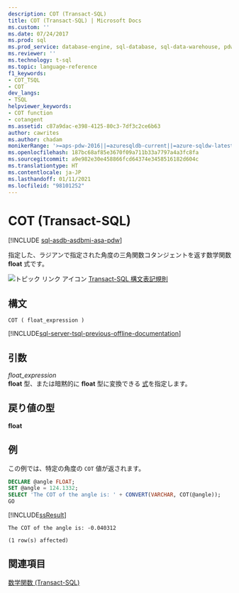 ```yaml
---
description: COT (Transact-SQL)
title: COT (Transact-SQL) | Microsoft Docs
ms.custom: ''
ms.date: 07/24/2017
ms.prod: sql
ms.prod_service: database-engine, sql-database, sql-data-warehouse, pdw
ms.reviewer: ''
ms.technology: t-sql
ms.topic: language-reference
f1_keywords:
- COT_TSQL
- COT
dev_langs:
- TSQL
helpviewer_keywords:
- COT function
- cotangent
ms.assetid: c87a9dac-e398-4125-80c3-7df3c2ce6b63
author: cawrites
ms.author: chadam
monikerRange: '>=aps-pdw-2016||=azuresqldb-current||=azure-sqldw-latest||>=sql-server-2016||>=sql-server-linux-2017||=azuresqldb-mi-current'
ms.openlocfilehash: 187bc68af85e3670f09a711b33a7797a4a3fc8fa
ms.sourcegitcommit: a9e982e30e458866fcd64374e3458516182d604c
ms.translationtype: HT
ms.contentlocale: ja-JP
ms.lasthandoff: 01/11/2021
ms.locfileid: "98101252"
---
```

# <a name="cot-transact-sql"></a>COT (Transact-SQL)
[!INCLUDE [sql-asdb-asdbmi-asa-pdw](../../includes/applies-to-version/sql-asdb-asdbmi-asa-pdw.md)]

指定した、ラジアンで指定された角度の三角関数コタンジェントを返す数学関数 **float** 式です。
  
![トピック リンク アイコン](../../database-engine/configure-windows/media/topic-link.gif "トピック リンク アイコン") [Transact-SQL 構文表記規則](../../t-sql/language-elements/transact-sql-syntax-conventions-transact-sql.md)
  
## <a name="syntax"></a>構文  
  
```syntaxsql
COT ( float_expression )  
```  
  
[!INCLUDE[sql-server-tsql-previous-offline-documentation](../../includes/sql-server-tsql-previous-offline-documentation.md)]

## <a name="arguments"></a>引数
*float_expression*  
**float** 型、または暗黙的に **float** 型に変換できる [式](../../t-sql/language-elements/expressions-transact-sql.md)を指定します。
  
## <a name="return-types"></a>戻り値の型
**float**
  
## <a name="examples"></a>例  
この例では、特定の角度の `COT` 値が返されます。
  
```sql
DECLARE @angle FLOAT;  
SET @angle = 124.1332;  
SELECT 'The COT of the angle is: ' + CONVERT(VARCHAR, COT(@angle));  
GO  
```  
  
[!INCLUDE[ssResult](../../includes/ssresult-md.md)]
  
```
The COT of the angle is: -0.040312                
  
(1 row(s) affected)  
```  
  
## <a name="see-also"></a>関連項目
[数学関数 &#40;Transact-SQL&#41;](../../t-sql/functions/mathematical-functions-transact-sql.md)
  
  

